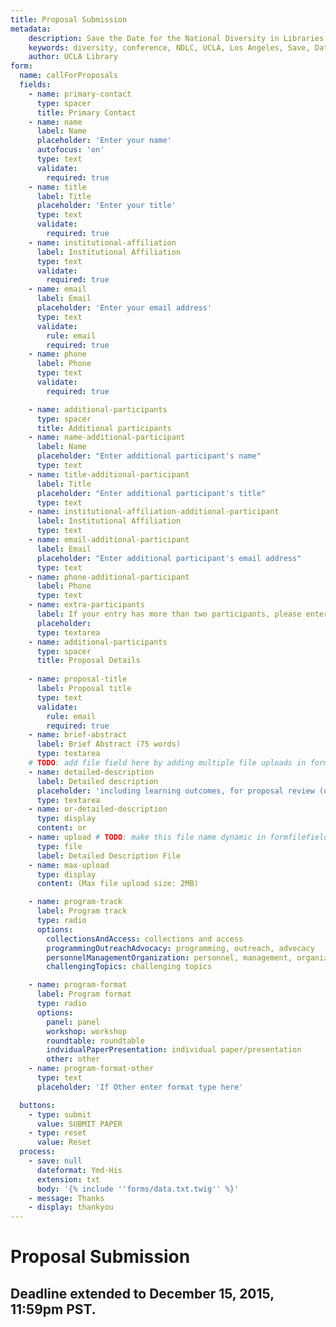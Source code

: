 ```yaml
---
title: Proposal Submission
metadata:
    description: Save the Date for the National Diversity in Libraries Conference (NDLC) 2016 UCLA, Los Angeles, California where library staff discuss issues relating to diversity.
    keywords: diversity, conference, NDLC, UCLA, Los Angeles, Save, Date, national, 2016, what is diversity, diversity committee, program, submit, submission, call for papers, proposal submission
    author: UCLA Library
form:
  name: callForProposals
  fields:
    - name: primary-contact
      type: spacer
      title: Primary Contact
    - name: name
      label: Name
      placeholder: 'Enter your name'
      autofocus: 'on'
      type: text
      validate:
        required: true
    - name: title
      label: Title
      placeholder: 'Enter your title'
      type: text
      validate:
        required: true
    - name: institutional-affiliation
      label: Institutional Affiliation
      type: text
      validate:
        required: true
    - name: email
      label: Email
      placeholder: 'Enter your email address'
      type: text
      validate:
        rule: email
        required: true
    - name: phone
      label: Phone
      type: text
      validate:
        required: true

    - name: additional-participants
      type: spacer
      title: Additional participants
    - name: name-additional-participant
      label: Name
      placeholder: "Enter additional participant's name"
      type: text
    - name: title-additional-participant
      label: Title
      placeholder: "Enter additional participant's title"
      type: text
    - name: institutional-affiliation-additional-participant
      label: Institutional Affiliation
      type: text
    - name: email-additional-participant
      label: Email
      placeholder: "Enter additional participant's email address"
      type: text
    - name: phone-additional-participant
      label: Phone
      type: text
    - name: extra-participants
      label: If your entry has more than two participants, please enter their information in this box.
      placeholder:
      type: textarea
    - name: additional-participants
      type: spacer
      title: Proposal Details
      
    - name: proposal-title
      label: Proposal title
      type: text
      validate:
        rule: email
        required: true
    - name: brief-abstract
      label: Brief Abstract (75 words)
      type: textarea
    # TODO: add file field here by adding multiple file uploads in formfilefield
    - name: detailed-description
      label: Detailed description
      placeholder: 'including learning outcomes, for proposal review (up to 250 words)'
      type: textarea
    - name: or-detailed-description
      type: display
      content: or
    - name: upload # TODO: make this file name dynamic in formfilefield
      type: file
      label: Detailed Description File
    - name: max-upload
      type: display
      content: (Max file upload size: 2MB)

    - name: program-track
      label: Program track
      type: radio
      options:
        collectionsAndAccess: collections and access
        programmingOutreachAdvocacy: programming, outreach, advocacy
        personnelManagementOrganization: personnel, management, organization
        challengingTopics: challenging topics

    - name: program-format
      label: Program format
      type: radio
      options:
        panel: panel
        workshop: workshop
        roundtable: roundtable
        indvidualPaperPresentation: individual paper/presentation
        other: other
    - name: program-format-other
      type: text
      placeholder: 'If Other enter format type here'

  buttons:
    - type: submit
      value: SUBMIT PAPER
    - type: reset
      value: Reset
  process:
    - save: null
      dateformat: Ymd-His
      extension: txt
      body: '{% include ''forms/data.txt.twig'' %}'
    - message: Thanks
    - display: thankyou
---
```


# Proposal Submission

## Deadline extended to December 15, 2015, 11:59pm PST. 